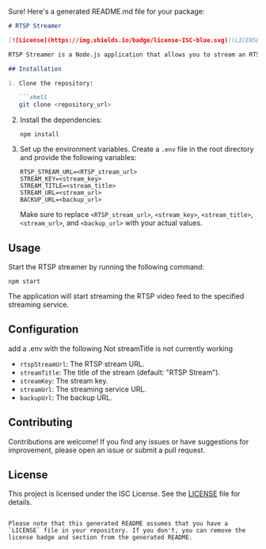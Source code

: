 Sure! Here's a generated README.md file for your package:

```markdown
# RTSP Streamer

[![License](https://img.shields.io/badge/license-ISC-blue.svg)](LICENSE)

RTSP Streamer is a Node.js application that allows you to stream an RTSP video feed and publish it to a specified streaming service.

## Installation

1. Clone the repository:

   ```shell
   git clone <repository_url>
   ```

2. Install the dependencies:

   ```shell
   npm install
   ```

3. Set up the environment variables. Create a `.env` file in the root directory and provide the following variables:

   ```
   RTSP_STREAM_URL=<RTSP_stream_url>
   STREAM_KEY=<stream_key>
   STREAM_TITLE=<stream_title>
   STREAM_URL=<stream_url>
   BACKUP_URL=<backup_url>
   ```

   Make sure to replace `<RTSP_stream_url>`, `<stream_key>`, `<stream_title>`, `<stream_url>`, and `<backup_url>` with your actual values.

## Usage

Start the RTSP streamer by running the following command:

```shell
npm start
```

The application will start streaming the RTSP video feed to the specified streaming service.

## Configuration

add a .env with the following Not streamTitle is not currently working

- `rtspStreamUrl`: The RTSP stream URL.
- `streamTitle`: The title of the stream (default: "RTSP Stream").
- `streamKey`: The stream key.
- `streamUrl`: The streaming service URL.
- `backupUrl`: The backup URL.

## Contributing

Contributions are welcome! If you find any issues or have suggestions for improvement, please open an issue or submit a pull request.

## License

This project is licensed under the ISC License. See the [LICENSE](LICENSE) file for details.
```

Please note that this generated README assumes that you have a `LICENSE` file in your repository. If you don't, you can remove the license badge and section from the generated README.
